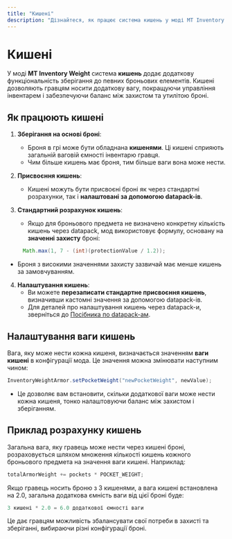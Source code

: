 ```yaml
---
title: "Кишені"
description: "Дізнайтеся, як працює система кишень у моді MT Inventory Weight і як налаштувати кишені для броні за допомогою datapack-ів."
---
```


# **Кишені**

У моді **MT Inventory Weight** система **кишень** додає додаткову функціональність зберігання до певних броньових елементів. Кишені дозволяють гравцям носити додаткову вагу, покращуючи управління інвентарем і забезпечуючи баланс між захистом та утилітою броні.

## **Як працюють кишені**

1. **Зберігання на основі броні**:
   - Броня в грі може бути обладнана **кишенями**. Ці кишені сприяють загальній ваговій ємності інвентарю гравця.
   - Чим більше кишень має броня, тим більше ваги вона може нести.

2. **Присвоєння кишень**:
   - Кишені можуть бути присвоєні броні як через стандартні розрахунки, так і **налаштовані за допомогою datapack-ів**.

3. **Стандартний розрахунок кишень**:
   - Якщо для броньового предмета не визначено конкретну кількість кишень через datapack, мод використовує формулу, основану на **значенні захисту** броні:
```java
     Math.max(1, 7 - (int)(protectionValue / 1.2));
```
   - Броня з високими значеннями захисту зазвичай має менше кишень за замовчуванням.

4. **Налаштування кишень**:
   - Ви можете **перезаписати стандартне присвоєння кишень**, визначивши кастомні значення за допомогою datapack-ів.
   - Для деталей про налаштування кишень через datapack-и, зверніться до [Посібника по datapack-ам](../datapacks.md).

## **Налаштування ваги кишень**

Вага, яку може нести кожна кишеня, визначається значенням **ваги кишені** в конфігурації мода. Це значення можна змінювати наступним чином:

```java
InventoryWeightArmor.setPocketWeight("newPocketWeight", newValue);
```

* Це дозволяє вам встановити, скільки додаткової ваги може нести кожна кишеня, тонко налаштовуючи баланс між захистом і зберіганням.

## **Приклад розрахунку кишень**

Загальна вага, яку гравець може нести через кишені броні, розраховується шляхом множення кількості кишень кожного броньового предмета на значення ваги кишені. Наприклад:

```java
totalArmorWeight += pockets * POCKET_WEIGHT;
```

Якщо гравець носить броню з 3 кишенями, а вага кишені встановлена на 2.0, загальна додаткова ємність ваги від цієї броні буде:

```java
3 кишені * 2.0 = 6.0 додаткової ємності ваги
```

Це дає гравцям можливість збалансувати свої потреби в захисті та зберіганні, вибираючи різні конфігурації броні.